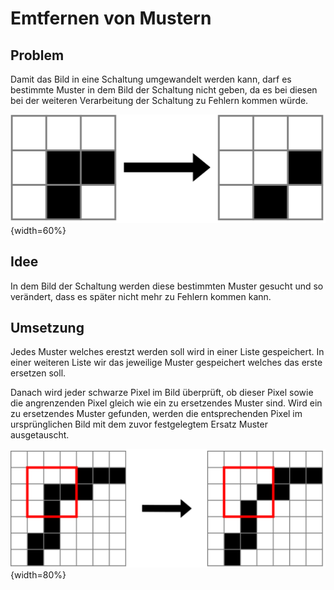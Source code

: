 # Emtfernen von Mustern

## Problem

Damit das Bild in eine Schaltung umgewandelt werden kann, darf es bestimmte Muster in dem Bild der Schaltung nicht geben, da es bei diesen bei der weiteren Verarbeitung der Schaltung zu Fehlern kommen würde.

![Beispiel eines zu Entfernendes Muster](.\Dateien\MusterUndErsatz.png){width=60%} 

## Idee

In dem Bild der Schaltung werden diese bestimmten Muster gesucht und so verändert, dass es später nicht mehr zu Fehlern kommen kann.

## Umsetzung

Jedes Muster welches erestzt werden soll wird in einer Liste gespeichert. In einer weiteren Liste wir das jeweilige Muster gespeichert welches das erste ersetzen soll. 

Danach wird jeder schwarze Pixel im Bild überprüft, ob dieser Pixel sowie die angrenzenden Pixel gleich wie ein zu ersetzendes Muster sind. Wird ein zu ersetzendes Muster gefunden, werden die entsprechenden Pixel im ursprünglichen Bild mit dem zuvor festgelegtem Ersatz Muster ausgetauscht.

![Entfernen eines Musters](.\Dateien\Funktion.png){width=80%} 